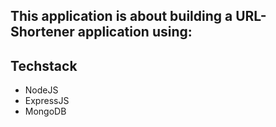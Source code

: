 ## This application is about building a URL-Shortener application using:

## Techstack 

 - NodeJS
 - ExpressJS
 - MongoDB 
 